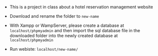 - This is a project in class about a hotel reservation management website

- Download and rename the folder to `new-name`

- With Xampp or WampServer, please create a database at `localhost/phpmyadmin` and then import the sql database file in the downloaded folder into the newly created database at `localhost/phpmyadmin`

- Run webiste: `localhost/new-name/`
